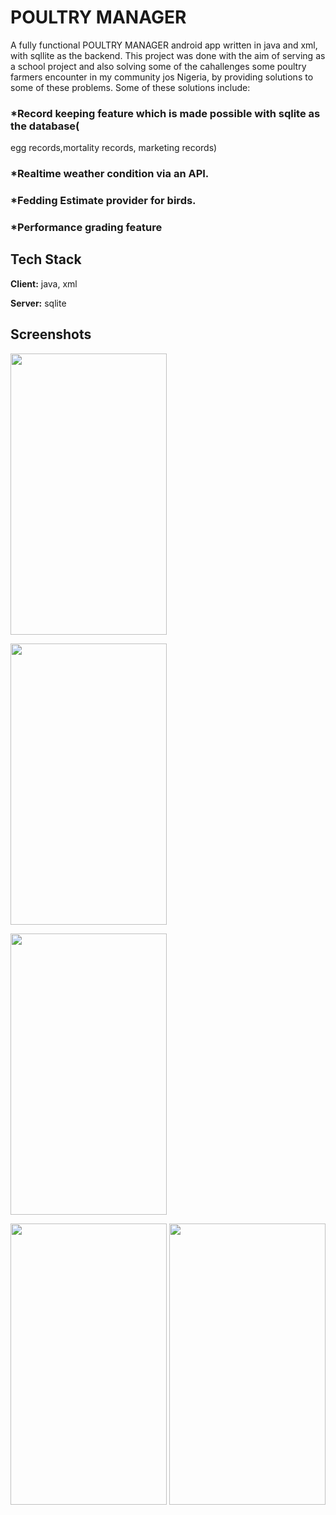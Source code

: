 # POULTRY MANAGER

A fully functional POULTRY MANAGER android app written in java and xml, with sqllite as the backend.
This project was done with the aim of serving as a school project and also solving some of the cahallenges some poultry farmers encounter in my community jos Nigeria, by providing solutions to some of these problems. Some of these solutions include: 

### *Record keeping feature which is made possible with sqlite as the database(
egg records,mortality records, marketing records)
### *Realtime weather condition via an API.
### *Fedding Estimate provider for birds.
### *Performance grading feature

## Tech Stack

**Client:** java, xml

**Server:** sqlite

## Screenshots

<img src= "https://github.com/Davidadama/poultry_manager/assets/49925866/9b6a1706-9720-4f66-ba9b-fe7169bfa7e9"
  height ='450' width='250'/>

  <img src= "https://github.com/Davidadama/poultry_manager/assets/49925866/814b3de2-4dde-4394-a19c-2865a2617291"
 height ='450' width='250'  />
   
  <img src= "https://github.com/Davidadama/poultry_manager/assets/49925866/d1f45eb6-0576-431d-8c1f-f1f8aeb28e2a"
height ='450' width='250'
    />

  <img src= "https://github.com/Davidadama/poultry_manager/assets/49925866/52f1e9eb-7723-4ad8-babd-e3b55173dfe9"
height ='450' width='250'
    />
  <img src= "https://github.com/Davidadama/poultry_manager/assets/49925866/17d29bf9-9fe0-4350-b55b-942bc15ba9ea"
 height ='450' width='250'
    />


